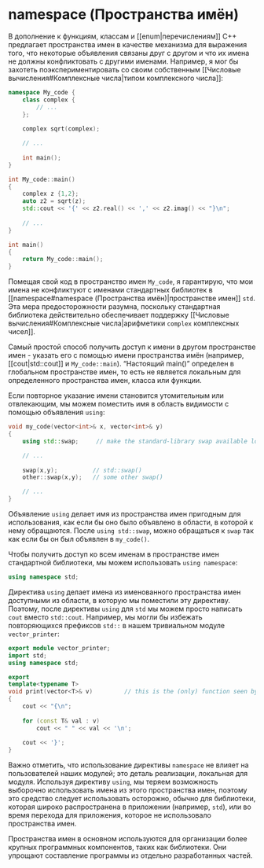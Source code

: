 
# namespace (Пространства имён)

В дополнение к функциям, классам и [[enum|перечислениям]] C++ предлагает пространства имен в качестве механизма для выражения того, что некоторые объявления связаны друг с другом и что их имена не должны конфликтовать с другими именами. Например, я мог бы захотеть поэкспериментировать со своим собственным [[Числовые вычисления#Комплексные числа|типом комплексного числа]]:
```c++
namespace My_code {
	class complex {
		// ...
	};
	
	complex sqrt(complex);

	// ...
	
	int main();
}

int My_code::main()
{
	complex z {1,2};
	auto z2 = sqrt(z);
	std::cout << '{' << z2.real() << ',' << z2.imag() << "}\n";
	
	// ...
}

int main()
{
	return My_code::main();
}
```

Помещая свой код в пространство имен `My_code`, я гарантирую, что мои имена не конфликтуют с именами стандартных библиотек в [[namespace#namespace (Пространства имён)|пространстве имен]] `std`. Эта мера предосторожности разумна, поскольку стандартная библиотека действительно обеспечивает поддержку [[Числовые вычисления#Комплексные числа|арифметики `complex` комплексных чисел]].

Самый простой способ получить доступ к имени в другом пространстве имен - указать его с помощью имени пространства имён (например, [[cout|std::cout]] и `My_code::main`). “Настоящий main()” определен в глобальном пространстве имен, то есть не является локальным для определенного пространства имен, класса или функции.

Если повторное указание имени становится утомительным или отвлекающим, мы можем поместить имя в область видимости с помощью объявления `using`:
```c++
void my_code(vector<int>& x, vector<int>& y)
{
	using std::swap;     // make the standard-library swap available locally

	// ...
	
	swap(x,y);          // std::swap()
	other::swap(x,y);   // some other swap()

	// ...
}
```

Объявление `using` делает имя из пространства имен пригодным для использования, как если бы оно было объявлено в области, в которой к нему обращаются. После `using std::swap`, можно обращаться к `swap` так как если бы он был объявлен в `my_code()`.

Чтобы получить доступ ко всем именам в пространстве имен стандартной библиотеки, мы можем использовать `using namespace`:
```c++
using namespace std;
```

Директива `using` делает имена из именованного пространства имен доступными из области, в которую мы поместили эту директиву. Поэтому, после директивы `using` для `std` мы можем просто написать `cout` вместо `std::cout`. Например, мы могли бы избежать повторяющихся префиксов `std::` в нашем тривиальном модуле `vector_printer`:
```c++
export module vector_printer;
import std;
using namespace std;

export
template<typename T>
void print(vector<T>& v)         // this is the (only) function seen by users
{
	cout << "{\n";
	
	for (const T& val : v)
		cout << " " << val << '\n';
	
	cout << '}';
}
```

Важно отметить, что использование директивы `namespace` не влияет на пользователей наших модулей; это деталь реализации, локальная для модуля. Используя директиву `using`, мы теряем возможность выборочно использовать имена из этого пространства имен, поэтому это средство следует использовать осторожно, обычно для библиотеки, которая широко распространена в приложении (например, `std`), или во время перехода для приложения, которое не использовало пространства имен.

Пространства имен в основном используются для организации более крупных программных компонентов, таких как библиотеки. Они упрощают составление программы из отдельно разработанных частей.
